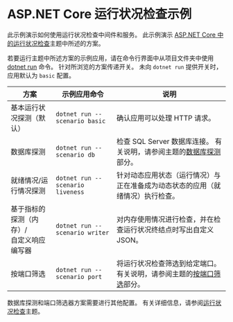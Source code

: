 # <a name="aspnet-core-health-check-sample"></a>ASP.NET Core 运行状况检查示例

此示例演示如何使用运行状况检查中间件和服务。 此示例演示 [ASP.NET Core 中的运行状况检查](https://docs.microsoft.com/aspnet/core/host-and-deploy/health-checks)主题中所述的方案。

若要运行主题中所述方案的示例应用，请在命令行界面中从项目文件夹中使用 [dotnet run](https://docs.microsoft.com/dotnet/core/tools/dotnet-run) 命令。 针对所浏览的方案传递开关。 未向 `dotnet run` 提供开关时，应用默认为 `basic` 配置。

| 方案                                               | 示例应用命令               | 说明 |
| ------------------------------------------------------ | -------------------------------- | ----------- |
| 基本运行状况探测（默认）                           | `dotnet run --scenario basic`    | 确认应用可以处理 HTTP 请求。 |
| 数据库探测                                         | `dotnet run --scenario db`       | 检查 SQL Server 数据库连接。 有关说明，请参阅主题的[数据库探测](https://docs.microsoft.com/aspnet/core/host-and-deploy/health-checks#database-probe)部分。 |
| 就绪情况/运行情况探测                              | `dotnet run --scenario liveness` | 针对动态应用状态（运行情况）与正在准备成为动态状态的应用（就绪情况）执行检查。 |
| 基于指标的探测（内存）/<br>自定义响应编写器 | `dotnet run --scenario writer`   | 对内存使用情况进行检查，并在检查运行状况终结点时写出自定义 JSON。 |
| 按端口筛选                                         | `dotnet run --scenario port`     | 将运行状况检查筛选到给定端口。 有关说明，请参阅主题的[按端口筛选](https://docs.microsoft.com/aspnet/core/host-and-deploy/health-checks#filter-by-port)部分。 |

数据库探测和端口筛选器方案需要进行其他配置。 有关详细信息，请参阅[运行状况检查](https://docs.microsoft.com/aspnet/core/host-and-deploy/health-checks)主题。
